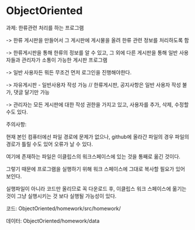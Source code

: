 # ObjectOriented

과제: 한류관련 처리를 하는 프로그램

-> 한류 게시판을 만들어서 그 게시판에 게시물을 올려 한류 관련 정보를 처리하도록 함

-> 한류게시판을 통해 한류의 정보를 알 수 있고, 그 외에 다른 게시판을 통해 일반 사용자들과 관리자가 소통이 가능한 게시판 프로그램

-> 일반 사용자든 뭐든 무조건 먼저 로그인을 진행해야한다.

-> 자유게시판 - 일반사용자 작성 가능 // 한류게시판, 공지사항은 일반 사용자 작성 불가, 댓글 달기만 가능

-> 관리자는 모든 게시판에 대한 작성 권한을 가지고 있고, 사용자를 추가, 삭제, 수정할 수도 있다.

주의사항:

현재 본인 컴퓨터에선 파일 경로에 문제가 없으나, github에 올라간 파일의 경우 파일의 경로가 틀릴 수도 있어 오류가 날 수 있다. 

여기에 존재하는 파일은 이클립스의 워크스페이스에 있는 것을 통째로 옮긴 것이다. 

그렇기 때문에 프로그램을 실행하기 위해 워크 스페이스에 그대로 복사할 필요가 있어 보인다.

실행파일이 아니라 코드만 올리므로 꼭 다운로드 후, 이클립스 워크 스페이스에 옮기는 것이 그냥 실행시키는 것 보다 실행될 가능성이 있다. 


코드: ObjectOriented/homework/src/homework/

데이터: ObjectOriented/homework/data
